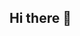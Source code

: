 ## Hi there 👋

<!--
**Wolfen77677767** is a ✨ _special_ ✨ repository because its `README.md` (this file) appears on your GitHub profile.

Here are some ideas to get you started:

- 🔭 I’m currently working on python projects
- 🌱 I’m currently learning python
- 👯 I’m looking to collaborate on ...
- 🤔 I’m looking for help with ...
- 💬 Ask me about who is the best player
- 📫 How to reach me: do not need
- 😄 Pronouns: do not have
-->

